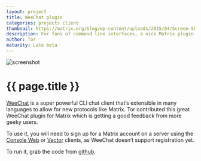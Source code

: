 ```yaml
---
layout: project
title: WeeChat plugin
categories: projects client
thumbnail: https://matrix.org/blog/wp-content/uploads/2015/04/Screen-Shot-2015-04-22-at-21.43.01-400x284.png
description: For fans of command line interfaces, a nice Matrix plugin for Weechat.
author: Tor
maturity: Late beta
---
```


![screenshot](https://matrix.org/blog/wp-content/uploads/2015/04/Screen-Shot-2015-04-22-at-21.43.01.png "{{ page.title }}")

# {{ page.title }}
[WeeChat](http://weechat.org/) is a super powerful CLI chat client that’s extensible in many languages to allow for new protocols like Matrix. Tor contributed this great WeeChat plugin for Matrix which is getting a good feedback from more geeky users.

To use it, you will need to sign up for a Matrix account on a server using the [Console Web](./matrix-console.html) or [Vector](./vector.html) clients, as WeeChat doesn’t support registration yet.

To run it, grab the code from [github](https://github.com/torhve/weechat-matrix-protocol-script).
